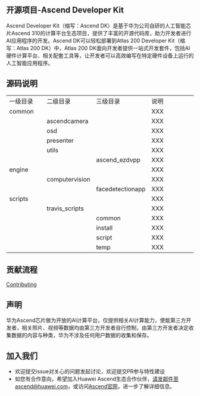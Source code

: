 ## 开源项目-Ascend Developer Kit

Ascend Developer Kit（缩写：Ascend DK）是基于华为公司自研的人工智能芯片Ascend 310的计算平台生态项目，提供了丰富的开源代码库，助力开发者进行AI应用程序的开发。Ascend DK可以轻松部署到Atlas 200 Developer Kit（缩写：Atlas 200 DK）中，Atlas 200 DK面向开发者提供一站式开发套件，包括AI硬件计算平台、相关配套工具等，让开发者可以高效编写在特定硬件设备上运行的人工智能应用程序。

## 源码说明

<table>
<tr> 
	<td width="20%">一级目录</td>
	<td width="20%">二级目录</td>
    <td width="20%">三级目录</td>
	<td >说明</td>
</tr>
<tr>
	<td>common</td>
	<td></td>
    <td></td>
	<td>XXX</td>
</tr>
<tr>
 	<td></td>
	<td>ascendcamera</td>
    <td></td>
	<td>XXX</td>
</tr>
<tr>
	<td></td>
	<td>osd</td>
    <td></td>
	<td>XXX</td>
</tr>
<tr>
	<td></td>
	<td>presenter</td>
    <td></td>
	<td>XXX</td>
</tr>
<tr>
	<td></td>
	<td>utils</td>
    <td></td>
	<td>XXX</td>
</tr>
<tr>
	<td></td>
	<td></td>
    <td>ascend_ezdvpp</td>
	<td>XXX</td>
</tr>
<tr>
	<td>engine</td>
	<td></td>
    <td></td>
	<td>XXX</td>
</tr>
<tr>
	<td></td>
	<td>computervision</td>
    <td></td>
	<td>XXX</td>
</tr>
<tr>
	<td></td>
	<td></td>
    <td>facedetectionapp</td>
	<td>XXX</td>
</tr>
<tr>
	<td>scripts</td>
	<td></td>
    <td></td>
	<td>XXX</td>
</tr>
<tr>
	<td></td>
	<td>travis_scripts</td>
    <td></td>
	<td>XXX</td>
</tr>
<tr>
	<td></td>
	<td></td>
    <td>common</td>
	<td>XXX</td>
</tr>
<tr>
	<td></td>
	<td></td>
    <td>install</td>
	<td>XXX</td>
</tr>
<tr>
	<td></td>
	<td></td>
    <td>script</td>
	<td>XXX</td>
</tr>
<tr>
	<td></td>
	<td></td>
    <td>temp</td>
	<td>XXX</td>
</tr>
</table>

## 贡献流程
[Contributing](contributing.md)

## 声明
华为Ascend芯片做为开放的AI计算平台，仅提供相关AI计算能力，使能第三方开发者，相关照片、视频等数据均由第三方开发者自行控制，由第三方开发者决定收集数据的内容与种类，华为不涉及任何用户数据的收集和保存。

## 加入我们
* 欢迎提交issue对关心的问题发起讨论，欢迎提交PR参与特性建设
* 如您有合作意向，希望加入Huawei Ascend生态合作伙伴，请发邮件至ascend@huawei.com，或访问[Ascend官网](https://www.huawei.com/minisite/ascend/cn/index.html)，进一步了解详细信息。